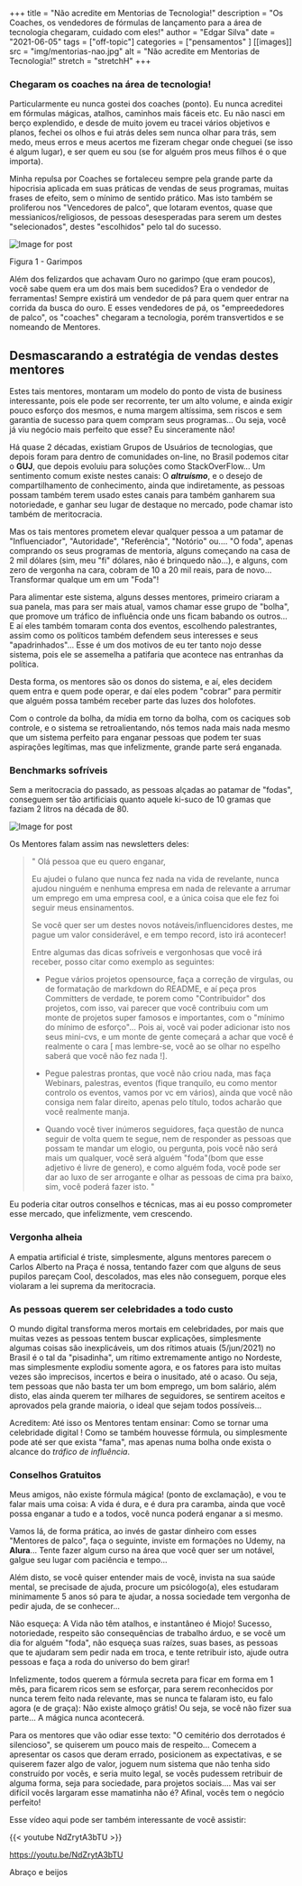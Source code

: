 +++
title = "Não acredite em Mentorias de Tecnologia!"
description = "Os Coaches, os vendedores de fórmulas de lançamento para a área de tecnologia chegaram, cuidado com eles!"
author = "Edgar Silva"
date = "2021-06-05"
tags = ["off-topic"]
categories = ["pensamentos" ]
[[images]]
  src = "img/mentorias-nao.jpg"
  alt = "Não acredite em Mentorias de Tecnologia!"
  stretch = "stretchH"
+++

### Chegaram os coaches na área de tecnologia!

Particularmente eu nunca gostei dos coaches (ponto). Eu nunca acreditei em fórmulas mágicas, atalhos, caminhos mais fáceis etc. Eu não nasci em berço explendido, e desde de muito jovem eu tracei vários objetivos e planos, fechei os olhos e fui atrás deles sem nunca olhar para trás, sem medo, meus erros e meus acertos me fizeram chegar onde cheguei (se isso é algum lugar), e ser quem eu sou (se for alguém pros meus filhos é o que importa).

  

Minha repulsa por Coaches se fortaleceu sempre pela grande parte da hipocrisia aplicada em suas práticas de vendas de seus programas, muitas frases de efeito, sem o mínimo de sentido prático. Mas isto também se proliferou nos "Vencedores de palco", que lotaram eventos, quase que messianicos/religiosos, de pessoas desesperadas para serem um destes "selecionados", destes "escolhidos" pelo tal do sucesso.

  
  
  
  

![Image for post](https://s2.glbimg.com/KbKGAg_WfkLqL2wCFC50-0U-J3Q=/640x424/i.glbimg.com/og/ig/infoglobo1/f/original/2019/07/31/40390278_17121998_-_sergio_marques_-_projeto_2000_-_serra_pelada_-_um_dos_maiores_garimpos_de_ouro_d.jpg)

  

Figura 1 - Garimpos

  

Além dos felizardos que achavam Ouro no garimpo (que eram poucos), você sabe quem era um dos mais bem sucedidos? Era o vendedor de ferramentas! Sempre existirá um vendedor de pá para quem quer entrar na corrida da busca do ouro. E esses vendedores de pá, os "empreededores de palco", os "coaches" chegaram a tecnologia, porém transvertidos e se nomeando de Mentores.

  

## Desmascarando a estratégia de vendas destes mentores

  

Estes tais mentores, montaram um modelo do ponto de vista de business interessante, pois ele pode ser recorrente, ter um alto volume, e ainda exigir pouco esforço dos mesmos, e numa margem altíssima, sem riscos e sem garantia de sucesso para quem compram seus programas... Ou seja, você já viu negócio mais perfeito que esse? Eu sinceramente não!

  

Há quase 2 décadas, existiam Grupos de Usuários de tecnologias, que depois foram para dentro de comunidades on-line, no Brasil podemos citar o **GUJ**, que depois evoluiu para soluções como StackOverFlow... Um sentimento comum existe nestes canais: O ***altruísmo***, e o desejo de compartilhamento de conhecimento, ainda que indiretamente, as pessoas possam também terem usado estes canais para também ganharem sua notoriedade, e ganhar seu lugar de destaque no mercado, pode chamar isto também de meritocracia.

  

Mas os tais mentores prometem elevar qualquer pessoa a um patamar de "Influenciador", "Autoridade", "Referência", "Notório" ou.... "O foda", apenas comprando os seus programas de mentoria, alguns começando na casa de 2 mil dólares (sim, meu "fi" dólares, não é brinquedo não...), e alguns, com zero de vergonha na cara, cobram de 10 a 20 mil reais, para de novo... Transformar qualque um em um "Foda"!

  

Para alimentar este sistema, alguns desses mentores, primeiro criaram a sua panela, mas para ser mais atual, vamos chamar esse grupo de "bolha", que promove um tráfico de influência onde uns ficam babando os outros... E aí eles também tomaram conta dos eventos, escolhendo palestrantes, assim como os políticos também defendem seus interesses e seus "apadrinhados"... Esse é um dos motivos de eu ter tanto nojo desse sistema, pois ele se assemelha a patifaria que acontece nas entranhas da política.

  

Desta forma, os mentores são os donos do sistema, e aí, eles decidem quem entra e quem pode operar, e daí eles podem "cobrar" para permitir que alguém possa também receber parte das luzes dos holofotes.

  

Com o controle da bolha, da mídia em torno da bolha, com os caciques sob controle, e o sistema se retroalientando, nós temos nada mais nada mesmo que um sistema perfeito para enganar pessoas que podem ter suas aspirações legítimas, mas que infelizmente, grande parte será enganada.

  

### Benchmarks sofríveis

  

Sem a meritocracia do passado, as pessoas alçadas ao patamar de "fodas", conseguem ser tão artificiais quanto aquele ki-suco de 10 gramas que faziam 2 litros na década de 80.

  

![Image for post](https://i.pinimg.com/originals/9c/01/11/9c0111067403aa3439ce409a4481863a.jpg)

  

Os Mentores falam assim nas newsletters deles:

  

> " Olá pessoa que eu quero enganar,
> 
>   
> 
> Eu ajudei o fulano que nunca fez nada na vida de revelante, nunca
> ajudou ninguém e nenhuma empresa em nada de relevante a arrumar um
> emprego em uma empresa cool, e a única coisa que ele fez foi seguir
> meus ensinamentos.
> 
>   
> 
> Se você quer ser um destes novos notáveis/influencidores destes, me
> pague um valor considerável, e em tempo record, isto irá acontecer!
> 
>   
> 
> Entre algumas das dicas sofríveis e vergonhosas que você irá receber,
> posso citar como exemplo as seguintes:
> 
>   
> 
> - Pegue vários projetos opensource, faça a correção de virgulas, ou de formatação de markdown do README, e aí peça pros Committers de
> verdade, te porem como "Contribuidor" dos projetos, com isso, vai
> parecer que você contribuiu com um monte de projetos super famosos e
> importantes, com o "mínimo do mínimo de esforço"... Pois ai, você vai
> poder adicionar isto nos seus mini-cvs, e um monte de gente começará a
> achar que você é realmente o cara [ mas lembre-se, você ao se olhar no
> espelho saberá que você não fez nada !].
> 
>   
> 
> - Pegue palestras prontas, que você não criou nada, mas faça Webinars, palestras, eventos (fique tranquilo, eu como mentor controlo os
> eventos, vamos por vc em vários), ainda que você não consiga nem falar
> direito, apenas pelo título, todos acharão que você realmente manja.
> 
>   
> 
> - Quando você tiver inúmeros seguidores, faça questão de nunca seguir de volta quem te segue, nem de responder as pessoas que possam te
> mandar um elogio, ou pergunta, pois você não será mais um qualquer,
> você será alguém "foda"(bom que esse adjetivo é livre de genero), e
> como alguém foda, você pode ser dar ao luxo de ser arrogante e olhar
> as pessoas de cima pra baixo, sim, você poderá fazer isto. "

  

Eu poderia citar outros conselhos e técnicas, mas ai eu posso comprometer esse mercado, que infelizmente, vem crescendo.

  

### Vergonha alheia

  

A empatia artificial é triste, simplesmente, alguns mentores parecem o Carlos Alberto na Praça é nossa, tentando fazer com que alguns de seus pupilos pareçam Cool, descolados, mas eles não conseguem, porque eles violaram a lei suprema da meritocracia.

  

### As pessoas querem ser celebridades a todo custo

  

O mundo digital transforma meros mortais em celebridades, por mais que muitas vezes as pessoas tentem buscar explicações, simplesmente algumas coisas são inexplicáveis, um dos rítimos atuais (5/jun/2021) no Brasil é o tal da "pisadinha", um rítimo extremamente antigo no Nordeste, mas simplesmente explodiu somente agora, e os fatores para isto muitas vezes são imprecisos, incertos e beira o inusitado, até o acaso. Ou seja, tem pessoas que não basta ter um bom emprego, um bom salário, além disto, elas ainda querem ter milhares de seguidores, se sentirem aceitos e aprovados pela grande maioria, o ideal que sejam todos possíveis...

  

Acreditem: Até isso os Mentores tentam ensinar: Como se tornar uma celebridade digital ! Como se também houvesse fórmula, ou simplesmente pode até ser que exista "fama", mas apenas numa bolha onde exista o alcance do *tráfico de influência*. 

  

### Conselhos Gratuitos

  

Meus amigos, não existe fórmula mágica! (ponto de exclamação), e vou te falar mais uma coisa: A vida é dura, e é dura pra caramba, ainda que você possa enganar a tudo e a todos, você nunca poderá enganar a si mesmo.

  

Vamos lá, de forma prática, ao invés de gastar dinheiro com esses "Mentores de palco", faça o seguinte, inviste em formações no Udemy, na **Alura**... Tente fazer algum curso na área que você quer ser um notável, galgue seu lugar com paciência e tempo...

  

Além disto, se você quiser entender mais de você, invista na sua saúde mental, se precisade de ajuda, procure um psicólogo(a), eles estudaram minimamente 5 anos só para te ajudar, a nossa sociedade tem vergonha de pedir ajuda, de se conhecer...

  

Não esqueça: A Vida não têm atalhos, e instantâneo é Miojo! Sucesso, notoriedade, respeito são consequências de trabalho árduo, e se você um dia for alguém "foda", não esqueça suas raízes, suas bases, as pessoas que te ajudaram sem pedir nada em troca, e tente retribuir isto, ajude outra pessoas e faça a roda do universo do bem girar!

  

Infelizmente, todos querem a fórmula secreta para ficar em forma em 1 mês, para ficarem ricos sem se esforçar, para serem reconhecidos por nunca terem feito nada relevante, mas se nunca te falaram isto, eu falo agora (e de graça): Não existe almoço grátis! Ou seja, se você não fizer sua parte... A mágica nunca acontecerá.

  

Para os mentores que vão odiar esse texto: "O cemitério dos derrotados é silencioso", se quiserem um pouco mais de respeito... Comecem a apresentar os casos que deram errado, posicionem as expectativas, e se quiserem fazer algo de valor, joguem num sistema que não tenha sido construído por vocês, e seria muito legal, se vocês pudessem retribuir de alguma forma, seja para sociedade, para projetos sociais.... Mas vai ser difícil vocês largaram esse mamatinha não é? Afinal, vocês tem o negócio perfeito!

  

Esse vídeo aqui pode ser também interessante de você assistir:

  

{{< youtube NdZrytA3bTU >}}

  

https://youtu.be/NdZrytA3bTU

  

Abraço e beijos